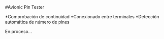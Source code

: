 #Avionic Pin Tester

*Comprobación de continuidad
*Conexionado entre terminales
*Detección automática de número de pines

En proceso...

